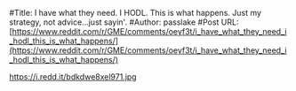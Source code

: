 #Title: I have what they need. I HODL. This is what happens. Just my strategy, not advice...just sayin'.
#Author: passlake
#Post URL: [https://www.reddit.com/r/GME/comments/oeyf3t/i_have_what_they_need_i_hodl_this_is_what_happens/](https://www.reddit.com/r/GME/comments/oeyf3t/i_have_what_they_need_i_hodl_this_is_what_happens/)


https://i.redd.it/bdkdwe8xel971.jpg